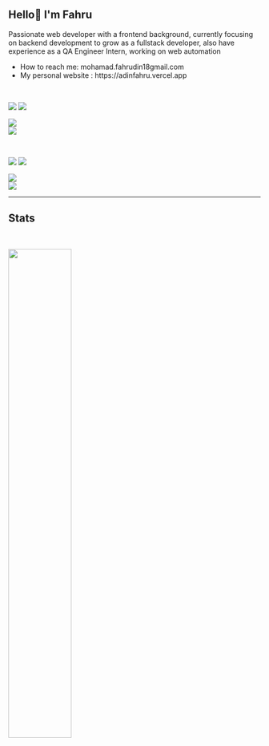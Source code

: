 ## Hello👋 I'm Fahru

<p>Passionate web developer with a frontend background, currently focusing on backend development to grow as a fullstack developer, also have experience as a QA Engineer Intern, working on web automation</p>
<p>
  <ul>
    <li>How to reach me: mohamad.fahrudin18gmail.com</li>
    <li>My personal website : https://adinfahru.vercel.app</li>
    </ul> 
</p>
<br>
<p align="left">
  <img src="https://img.shields.io/badge/Focusing On-5C2D91?style=for-the-badge&logo=&logoColor=white" />
  <img src="https://img.shields.io/badge/:-5C2D91?style=for-the-badge&logo=&logoColor=white" />
  <br>
  <div align="left">
    <img src="https://skillicons.dev/icons?i=js,typescript,go" /> <br>
    <img src="https://skillicons.dev/icons?i=react,nextjs,gin"/> <br>
  </div>
</p>
<br>
<p align="left">
  <img src="https://img.shields.io/badge/I've Learn-5C2D91?style=for-the-badge&logo=&logoColor=white" />
  <img src="https://img.shields.io/badge/:-5C2D91?style=for-the-badge&logo=&logoColor=white" />
  <br>

  <div align="left">
    <img src="https://skillicons.dev/icons?i=nodejs,python,php,dart,django,express,laravel,flutter" /> <br>
    <img src="https://skillicons.dev/icons?i=tailwind,bootstrap,mysql,postgres,firebase, gherkin,selenium,cypress"/> <br>
  </div>
</p>

<hr></hr>

## Stats

<br/>
<p align="left">
  <a href="https://github.com/adinfahru">
    <img height="50%" width="auto" src ="https://github-readme-stats.vercel.app/api/top-langs/?username=adinfahru&layout=compact&hide_border=true&langs_count=8&theme=tokyonight&bg_color=00000000">
  </a>
</p>
<br>
